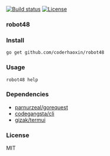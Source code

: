 
[![Build status][travis-img]][travis-url]
[![License][license-img]][license-url]

### robot48

### Install

```
go get github.com/coderhaoxin/robot48
```

### Usage

```
robot48 help
```

### Dependencies

* [parnurzeal/gorequest](https://github.com/parnurzeal/gorequest)
* [codegangsta/cli](https://github.com/codegangsta/cli)
* [gizak/termui](https://github.com/gizak/termui)

### License
MIT

[travis-img]: https://img.shields.io/travis/coderhaoxin/robot48.svg?style=flat-square
[travis-url]: https://travis-ci.org/coderhaoxin/robot48
[license-img]: http://img.shields.io/badge/license-MIT-green.svg?style=flat-square
[license-url]: http://opensource.org/licenses/MIT
